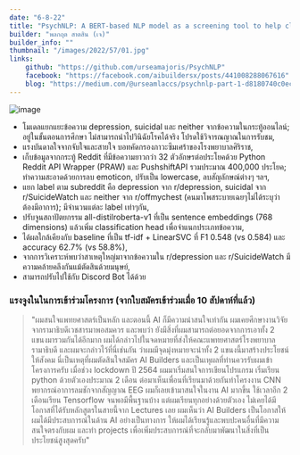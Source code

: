 ```yaml
---
date: "6-8-22"
title: "PsychNLP: A BERT-based NLP model as a screening tool to help classify the risks of depression and suicide"
builder: "พลกฤต สาตสิน (เจ)"
builder_info: ""
thumbnail: "/images/2022/57/01.jpg"
links:
    github: "https://github.com/urseamajoris/PsychNLP"
    facebook: "https://facebook.com/aibuildersx/posts/441008288067616"
    blog: "https://medium.com/@urseamlaccs/psychnlp-part-1-d8180740c0ec"
---
```


![image](/images/2022/57/01.jpg)

- โมเดลแยกแยะข้อความ depression, suicidal และ neither จากข้อความในกระทู้ออนไลน์; อยู่ในขั้นตอนการศึกษา ไม่สามารถนำไปวินิฉัยโรคได้จริง โปรดใช้วิจารณญาณในการรับชม,
- แรงบันดาลใจจากจับใจและสายใจ บอทคัดกรองภาวะซึมเศร้าของโรงพยาบาลศิริราช,
- เก็บข้อมูลจากกระทู้ Reddit ที่มีข้อความยาวกว่า 32 ตัวอักษรต่อประโยคด้วย Python Reddit API Wrapper (PRAW) และ PushshiftAPI รวมประมาณ 400,000 ประโยค; ทำความสะอาดด้วยการลบ emoticon, ปรับเป็น lowercase, ลบสัญลักษณ์ต่างๆ ฯลฯ,
- แยก label ตาม subreddit คือ depression จาก r/depression, suicidal จาก r/SuicideWatch และ neither จาก r/offmychest (คนมาโพสระบายเฉยๆไม่ได้ระบุว่าต้องมีอาการ); มีจำนวนแต่ละ label เท่าๆกัน,
- ปรับจูนสถาปัตยกรรม all-distilroberta-v1 ที่เป็น sentence embeddings (768 dimensions) แล้วเพิ่ม classification head เพื่อจำแนกประเภทข้อความ,
- ได้ผลใกล้เคียงกับ baseline ที่เป็น tf-idf + LinearSVC ที่ F1 0.548 (vs 0.584) และ accuracy 62.7% (vs 58.8%),
- จากการวิเคราะห์พบว่าสาเหตุใหญ่มาจากข้อความใน r/depression และ r/SuicideWatch มีความคล้ายคลึงกันแม้ตัดสินด้วยมนุษย์,
- สามารถปรับไปใช้กับ Discord Bot ได้ด้วย

### แรงจูงในในการเข้าร่วมโครงการ (จากใบสมัครเข้าร่วมเมื่อ 10 สัปดาห์ที่แล้ว)

> "ผมสนใจแพทยศาสตร์เป็นหลัก และตอนนี้ AI ก็มีความน่าสนใจเท่ากัน ผมเคยศึกษางานวิจัยจากรามาธิบดีเวชสารมาพอสมควร และพบว่า ยังมีสิ่งที่ผมสามารถต่อยอดจากการเอาทั้ง 2 แขนงมารวมกันได้อีกมาก ผมได้กล่าวไปในจดหมายที่ส่งให้คณะแพทยศาสตร์โรงพยาบาลรามาธิบดี และผมจะกล่าวไว้ที่นี่เช่นกัน ว่าผมมีจุดมุ่งหมายจะนำทั้ง 2 แขนงนี้มาสร้างประโยชน์ให้สังคม นี่เป็นเหตุที่ผมตัดสินใจสมัคร AI Builders และเป็นเหุผลที่ท่านควรรับผมเข้าโครงการครับ  เมื่อช่วง lockdown ปี 2564 ผมมาเริ่มสนใจการเขียนโปรแกรม เริ่มเรียน python ด้วยตัวเองประมาณ 2 เดือน ต่อมาเห็นเพื่อนที่เรียนมาด้วยกันทำโครงงาน CNN พยากรณ์อาการลมชักจากสัญญาณ EEG ผมก็เลยเข้ามาสนใจในงาน AI มากขึ้น ใช้เวลาอีก 2 เดือนเรียน Tensorflow จนพอมีพื้นฐานบ้าง แต่ผมเรียนทุกอย่างด้วยตัวเอง ไม่เคยได้มีโอกาสที่ได้รับหลักสูตรในสายนี้จาก Lectures เลย ผมเห็นว่า AI Builders เป็นโอกาสให้ผมได้มีประสบการณ์ในด้าน AI อย่างเป็นทางการ ให้ผมได้เรียนรู้และพบปะคนอื่นที่มีความสนใจตรงกับผม และทำ projects เพื่อเพิ่มประสบการณ์ที่จะกลับมาพัฒนาในสิ่งที่เป็นประโยชน์สูงสุดครับ"